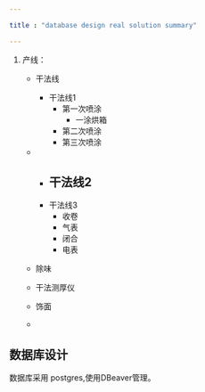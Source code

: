 ```yaml
---

title : "database design real solution summary"

---
```


1. 产线：
    - 干法线
         - 干法线1    
            - 第一次喷涂
                - 一涂烘箱
            - 第二次喷涂
            - 第三次喷涂
    -    - 干法线2 
            - 
         - 干法线3 
            - 收卷
            - 气表
            - 闭合
            - 电表




    - 除味
    - 干法测厚仪
    - 饰面
    - 

## 数据库设计

数据库采用 postgres,使用DBeaver管理。
